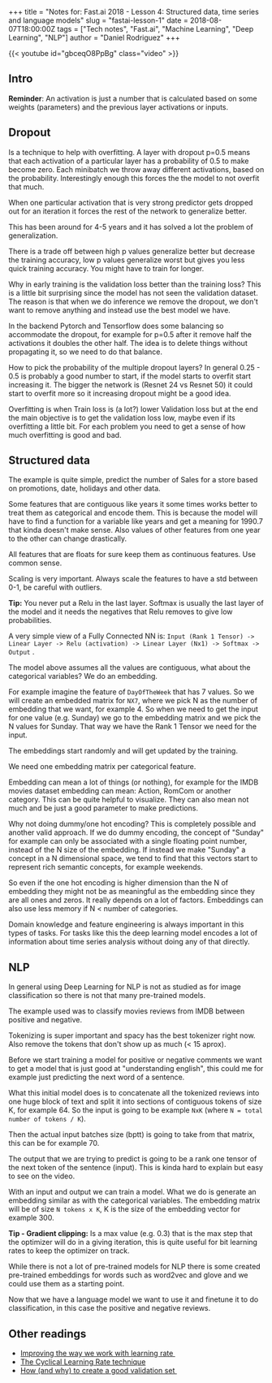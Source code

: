 +++
title = "Notes for: Fast.ai 2018 - Lesson 4: Structured data, time series and language models"
slug = "fastai-lesson-1"
date = 2018-08-07T18:00:00Z
tags = ["Tech notes", "Fast.ai", "Machine Learning", "Deep Learning", "NLP"]
author = "Daniel Rodriguez"
+++

{{< youtube id="gbceqO8PpBg" class="video" >}}

## Intro

**Reminder**: An activation is just a number that is calculated based on some weights (parameters) and the previous layer activations or inputs.

## Dropout

Is a technique to help with overfitting. A layer with dropout p=0.5 means that each activation of a particular layer has a probability of 0.5 to make become zero. Each minibatch we throw away different activations, based on the probability. Interestingly enough this forces the the model to not overfit that much.

When one particular activation that is very strong predictor gets dropped out for an iteration it forces the rest of the network to generalize better.

This has been around for 4-5 years and it has solved a lot the problem of generalization.

There is a trade off between high p values generalize better but decrease the training accuracy, low p values generalize worst but gives you less quick training accuracy. You might have to train for longer.

Why in early training is the validation loss better than the training loss? This is a little bit surprising since the model has not seen the validation dataset. The reason is that when we do inference we remove the dropout, we don't want to remove anything and instead use the best model we have.

In the backend Pytorch and Tensorflow does some balancing so accommodate the dropout, for example for p=0.5 after it remove half the activations it doubles the other half. The idea is to delete things without propagating it, so we need to do that balance.

How to pick the probability of the multiple dropout layers? In general 0.25 - 0.5 is probably a good number to start, if the model starts to overfit start increasing it. The bigger the network is (Resnet 24 vs Resnet 50) it could start to overfit more so it increasing dropout might be a good idea.

Overfitting is when Train loss is (a lot?) lower Validation loss but at the end the main objective is to get the validation loss low, maybe even if its overfitting a little bit. For each problem you need to get a sense of how much overfitting is good and bad.

## Structured data

The example is quite simple, predict the number of Sales for a store based on promotions, date, holidays and other data.

Some features that are contiguous like years it some times works better to treat them as categorical and encode them. This is because the model will have to find a function for a variable like years and get a meaning for 1990.7 that kinda doesn't make sense. Also values of other features from one year to the  other can change drastically.

All features that are floats for sure keep them as continuous features. Use common sense.

Scaling is very important. Always scale the features to have a std between 0-1, be careful with outliers.

**Tip:** You never put a Relu in the last layer. Softmax is usually the last layer of the model and it needs the negatives that Relu removes to give low probabilities.

A very simple view of a Fully Connected NN is: `Input (Rank 1 Tensor) -> Linear Layer -> Relu (activation) -> Linear Layer (Nx1) -> Softmax -> Output` .

The model above assumes all the values are contiguous, what about the categorical variables? We do an embedding.

For example imagine the feature of `DayOfTheWeek` that has 7 values. So we will create an embedded matrix for `NX7`, where we pick N as the number of embedding that we want, for example 4. So when we need to get the input for one value (e.g. Sunday) we go to the embedding matrix and we pick the N values for Sunday. That way we have the Rank 1 Tensor we need for the input.

The embeddings start randomly and will get updated by the training.

We need one embedding matrix per categorical feature.

Embedding can mean a lot of things (or nothing), for example for the IMDB movies dataset embedding can mean: Action, RomCom or another category. This can be quite helpful to visualize. They can also mean not much and be just a good parameter to make predictions.

Why not doing dummy/one hot encoding? This is completely possible and another valid approach. If we do dummy encoding, the concept of "Sunday" for example can only be associated with a single floating point number, instead of the N size of the embedding. If instead we make "Sunday" a concept in a N dimensional space, we tend to find that this vectors start to represent rich semantic concepts, for example weekends.

So even if the one hot encoding is higher dimension than the N of embedding they might not be as meaningful as the embedding since they are all ones and zeros. It really depends on a lot of factors. Embeddings can also use less memory if N \< number of categories.

Domain knowledge and feature engineering is always important in this types of tasks. For tasks like this the deep learning model encodes a lot of information about time series analysis without doing any of that directly.

## NLP

In general using Deep Learning for NLP is not as studied as for image classification so there is not that many pre-trained models.

The example used was to classify movies reviews from IMDB between positive and negative.

Tokenizing is super important and spacy has the best tokenizer right now. Also remove the tokens that don't show up as much (\< 15 aprox).

Before we start training a model for positive or negative comments we want to get a model that is just good at "understanding english", this could me for example just predicting the next word of a sentence.

What this initial model does is to concatenate all the tokenized reviews into one huge block of text and split it into sections of contiguous tokens of size K, for example 64. So the input is going to be  example `NxK` (where `N = total number of tokens / K`).

Then the actual input batches size (bptt) is going to take from that matrix, this can be for example 70.

The output that we are trying to predict is going to be a rank one tensor of the next token of the sentence (input). This is kinda hard to explain but easy to see on the video.

With an input and output we can train a model. What we do is generate an embedding similar as with the categorical variables. The embedding matrix will be of size `N tokens x K`, K is the size of the embedding vector for example 300.

**Tip - Gradient clipping:** Is a max value (e.g. 0.3) that is the max step that the optimizer will do in a giving iteration, this is quite useful for bit learning rates to keep the optimizer on track.

While there is not a lot of pre-trained models for NLP there is some created pre-trained embeddings for words such as word2vec and glove and we could use them as a starting point.

Now that we have a language model we want to use it and finetune it to do classification, in this case the positive and negative reviews.

## Other readings

- [Improving the way we work with learning rate ](https://techburst.io/improving-the-way-we-work-with-learning-rate-5e99554f163b)
- [The Cyclical Learning Rate technique](http://teleported.in/posts/cyclic-learning-rate/)
- [How (and why) to create a good validation set ](http://www.fast.ai/2017/11/13/validation-sets/)
